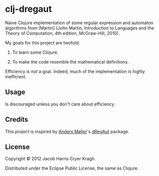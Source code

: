 # clj-dregaut

Naive Clojure implementation of some regular expression and automaton
algorithms from [Martin] (John Martin, Introduction to Languages and
the Theory of Computation, 4th edition, McGraw-Hill, 2010).

My goals for this project are twofold:

 1. To learn some Clojure.

 2. To make the code resemble the mathematical definitions.

Efficiency is *not* a goal. Indeed, much of the implementation is
highly inefficient.

## Usage

Is discouraged unless you don't care about efficiency.

## Credits

This project is inspired by [Anders Møller](http://cs.au.dk/~amoeller/)'s
[dRegAut](http://cs.au.dk/~amoeller/dRegAut/doc/index.html) package.

## License

Copyright © 2012 Jacob Harris Cryer Kragh.

Distributed under the Eclipse Public License, the same as Clojure.
